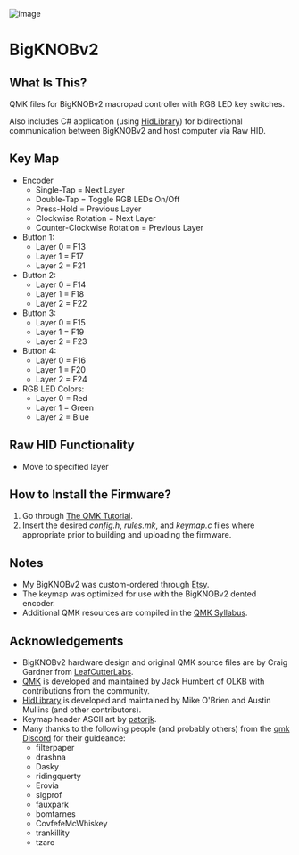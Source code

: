 ![image](https://user-images.githubusercontent.com/31357974/120911848-11029f80-c650-11eb-8896-d142378cb411.png)

# BigKNOBv2

## What Is This?
QMK files for BigKNOBv2 macropad controller with RGB LED key switches.

Also includes C# application (using [HidLibrary](https://github.com/mikeobrien/HidLibrary)) for bidirectional communication between BigKNOBv2 and host computer via Raw HID.

## Key Map

 * Encoder
   * Single-Tap = Next Layer
   * Double-Tap = Toggle RGB LEDs On/Off
   * Press-Hold = Previous Layer
   * Clockwise Rotation = Next Layer
   * Counter-Clockwise Rotation = Previous Layer
 * Button 1:
   * Layer 0 = F13
   * Layer 1 = F17
   * Layer 2 = F21
 * Button 2:
   * Layer 0 = F14
   * Layer 1 = F18
   * Layer 2 = F22
 * Button 3:
   * Layer 0 = F15
   * Layer 1 = F19
   * Layer 2 = F23
 * Button 4:
   * Layer 0 = F16
   * Layer 1 = F20
   * Layer 2 = F24
 * RGB LED Colors:
   * Layer 0 = Red
   * Layer 1 = Green
   * Layer 2 = Blue

## Raw HID Functionality
 * Move to specified layer

## How to Install the Firmware?
 1. Go through [The QMK Tutorial](https://docs.qmk.fm/#/newbs).
 2. Insert the desired _config.h_, _rules.mk_, and _keymap.c_ files where appropriate prior to building and uploading the firmware. 
   
## Notes
 * My BigKNOBv2 was custom-ordered through [Etsy](https://www.etsy.com/shop/LeafCutterLabs?ref=simple-shop-header-name&listing_id=955302431). 
 * The keymap was optimized for use with the BigKNOBv2 dented encoder. 
 * Additional QMK resources are compiled in the [QMK Syllabus](https://docs.qmk.fm/#/syllabus).

## Acknowledgements

* BigKNOBv2 hardware design and original QMK source files are by Craig Gardner from [LeafCutterLabs](https://github.com/LeafCutterLabs).
* [QMK](https://qmk.fm/) is developed and maintained by Jack Humbert of OLKB with contributions from the community.
* [HidLibrary](https://github.com/mikeobrien/HidLibrary) is developed and maintained by Mike O'Brien and Austin Mullins (and other contributors).
* Keymap header ASCII art by [patorjk](https://patorjk.com/software/taag/).
* Many thanks to the following people (and probably others) from the [qmk Discord](https://discord.gg/Uq7gcHh) for their guideance:
  * filterpaper
  * drashna
  * Dasky
  * ridingquerty
  * Erovia
  * sigprof
  * fauxpark
  * bomtarnes
  * CovfefeMcWhiskey
  * trankillity
  * tzarc
